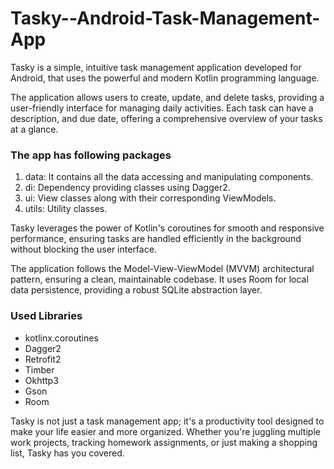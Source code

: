 <h1>Tasky--Android-Task-Management-App</h1>

Tasky is a simple, intuitive task management application developed for Android, that uses the powerful and modern Kotlin programming language.

The application allows users to create, update, and delete tasks, providing a user-friendly interface for managing daily activities. Each task can have a description, and due date, offering a comprehensive overview of your tasks at a glance.


<h3>The app has following packages</h3>

1. data: It contains all the data accessing and manipulating components.
1. di: Dependency providing classes using Dagger2.
1. ui: View classes along with their corresponding ViewModels.
1. utils: Utility classes.



Tasky leverages the power of Kotlin's coroutines for smooth and responsive performance, ensuring tasks are handled efficiently in the background without blocking the user interface.

The application follows the Model-View-ViewModel (MVVM) architectural pattern, ensuring a clean, maintainable codebase. It uses Room for local data persistence, providing a robust SQLite abstraction layer.

<h3>Used Libraries</h3>

- kotlinx.coroutines 
- Dagger2
- Retrofit2
- Timber
- Okhttp3
- Gson
- Room

Tasky is not just a task management app; it's a productivity tool designed to make your life easier and more organized. Whether you're juggling multiple work projects, tracking homework assignments, or just making a shopping list, Tasky has you covered.




